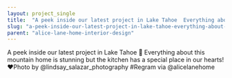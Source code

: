 ```yaml
---
layout: project_single
title:  "A peek inside our latest project in Lake Tahoe  Everything about this mountain home is stunning but the kitchen has a special place in our hearts! ️Photo by @lindsay_salazar_photography    #Regram via @alicelanehome"
slug: "a-peek-inside-our-latest-project-in-lake-tahoe-everything-about-this-mountain-home-is"
parent: "alice-lane-home-interior-design"
---
```

A peek inside our latest project in Lake Tahoe 👀 Everything about this mountain home is stunning but the kitchen has a special place in our hearts! ❤️Photo by @lindsay_salazar_photography    #Regram via @alicelanehome